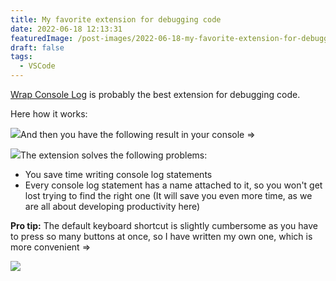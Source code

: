 ```yaml
---
title: My favorite extension for debugging code
date: 2022-06-18 12:13:31
featuredImage: /post-images/2022-06-18-my-favorite-extension-for-debugging-code.webp
draft: false
tags:
  - VSCode
---
```


[Wrap Console Log](https://marketplace.visualstudio.com/items?itemName=midnightsyntax.vscode-wrap-console-log) is probably the best extension for debugging code.

Here how it works:

![](http://localhost/wordpress/wp-content/uploads/2022/06/console-log-wrap-in-action.gif)And then you have the following result in your console =&gt;

![](http://localhost/wordpress/wp-content/uploads/2022/06/image-1-1024x381.png)The extension solves the following problems:

- You save time writing console log statements
- Every console log statement has a name attached to it, so you won't get lost trying to find the right one (It will save you even more time, as we are all about developing productivity here)

**Pro tip:** The default keyboard shortcut is slightly cumbersome as you have to press so many buttons at once, so I have written my own one, which is more convenient =&gt;

![](http://localhost/wordpress/wp-content/uploads/2022/06/image-1024x386.png)
